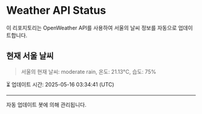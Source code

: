 
# Weather API Status

이 리포지토리는 OpenWeather API를 사용하여 서울의 날씨 정보를 자동으로 업데이트합니다.

## 현재 서울 날씨
> 서울의 현재 날씨: moderate rain, 온도: 21.13°C, 습도: 75%

⏳ 업데이트 시간: 2025-05-16 03:34:41 (UTC)

---
자동 업데이트 봇에 의해 관리됩니다.
